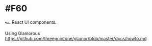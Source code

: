 # #F60
🏎 React UI components.

Using Glamorous https://github.com/threepointone/glamor/blob/master/docs/howto.md
